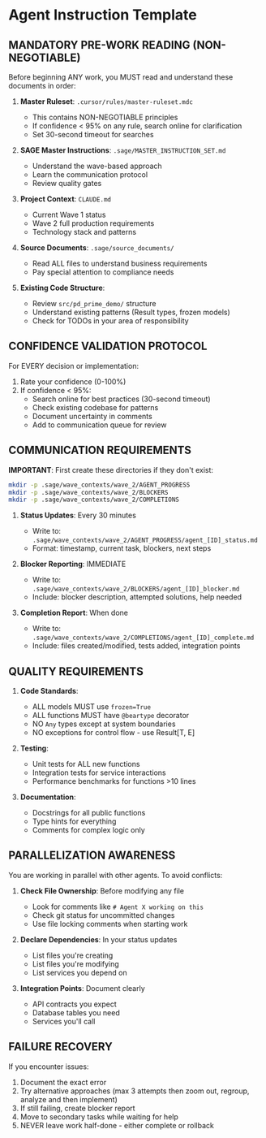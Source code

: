 # Agent Instruction Template

## MANDATORY PRE-WORK READING (NON-NEGOTIABLE)

Before beginning ANY work, you MUST read and understand these documents in order:

1. **Master Ruleset**: `.cursor/rules/master-ruleset.mdc`
   - This contains NON-NEGOTIABLE principles
   - If confidence < 95% on any rule, search online for clarification
   - Set 30-second timeout for searches

2. **SAGE Master Instructions**: `.sage/MASTER_INSTRUCTION_SET.md`
   - Understand the wave-based approach
   - Learn the communication protocol
   - Review quality gates

3. **Project Context**: `CLAUDE.md`
   - Current Wave 1 status
   - Wave 2 full production requirements
   - Technology stack and patterns

4. **Source Documents**: `.sage/source_documents/`
   - Read ALL files to understand business requirements
   - Pay special attention to compliance needs

5. **Existing Code Structure**:
   - Review `src/pd_prime_demo/` structure
   - Understand existing patterns (Result types, frozen models)
   - Check for TODOs in your area of responsibility

## CONFIDENCE VALIDATION PROTOCOL

For EVERY decision or implementation:

1. Rate your confidence (0-100%)
2. If confidence < 95%:
   - Search online for best practices (30-second timeout)
   - Check existing codebase for patterns
   - Document uncertainty in comments
   - Add to communication queue for review

## COMMUNICATION REQUIREMENTS

**IMPORTANT**: First create these directories if they don't exist:

```bash
mkdir -p .sage/wave_contexts/wave_2/AGENT_PROGRESS
mkdir -p .sage/wave_contexts/wave_2/BLOCKERS
mkdir -p .sage/wave_contexts/wave_2/COMPLETIONS
```

1. **Status Updates**: Every 30 minutes
   - Write to: `.sage/wave_contexts/wave_2/AGENT_PROGRESS/agent_[ID]_status.md`
   - Format: timestamp, current task, blockers, next steps

2. **Blocker Reporting**: IMMEDIATE
   - Write to: `.sage/wave_contexts/wave_2/BLOCKERS/agent_[ID]_blocker.md`
   - Include: blocker description, attempted solutions, help needed

3. **Completion Report**: When done
   - Write to: `.sage/wave_contexts/wave_2/COMPLETIONS/agent_[ID]_complete.md`
   - Include: files created/modified, tests added, integration points

## QUALITY REQUIREMENTS

1. **Code Standards**:
   - ALL models MUST use `frozen=True`
   - ALL functions MUST have `@beartype` decorator
   - NO `Any` types except at system boundaries
   - NO exceptions for control flow - use Result[T, E]

2. **Testing**:
   - Unit tests for ALL new functions
   - Integration tests for service interactions
   - Performance benchmarks for functions >10 lines

3. **Documentation**:
   - Docstrings for all public functions
   - Type hints for everything
   - Comments for complex logic only

## PARALLELIZATION AWARENESS

You are working in parallel with other agents. To avoid conflicts:

1. **Check File Ownership**: Before modifying any file
   - Look for comments like `# Agent X working on this`
   - Check git status for uncommitted changes
   - Use file locking comments when starting work

2. **Declare Dependencies**: In your status updates
   - List files you're creating
   - List files you're modifying
   - List services you depend on

3. **Integration Points**: Document clearly
   - API contracts you expect
   - Database tables you need
   - Services you'll call

## FAILURE RECOVERY

If you encounter issues:

1. Document the exact error
2. Try alternative approaches (max 3 attempts then zoom out, regroup, analyze and then implement)
3. If still failing, create blocker report
4. Move to secondary tasks while waiting for help
5. NEVER leave work half-done - either complete or rollback
